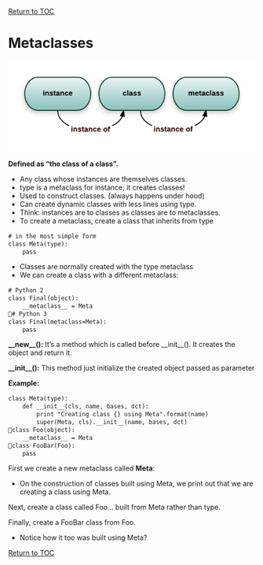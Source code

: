 <a href="https://github.com/CyberTrainingUSAF/07-Python-Programming/blob/master/00-Table-of-Contents.md" rel="Return to TOC"> Return to TOC </a>

# Metaclasses  

![](../.gitbook/assets/qq0ok.png)

**Defined as “the class of a class”.**

* Any class whose instances are themselves classes.
* type is a metaclass for instance; it creates classes!
* Used to construct classes. \(always happens under hood\)
* Can create dynamic classes with less lines using type.
* Think: instances are to classes as classes are to metaclasses.
* To create a metaclass, create a class that inherits from type

```text
# in the most simple form
class Meta(type):
    pass
```

* Classes are normally created with the type metaclass
* We can create a class with a different metaclass:

```text
# Python 2
class Final(object):
    __metaclass__ = Meta
# Python 3
class Final(metaclass=Meta):
    pass
```

**\_\_new\_\_\(\):**  It’s a method which is called before \_\_init\_\_\(\). It creates the object and return it.

**\_\_init\_\_\(\):**  This method just initialize the created object passed as parameter

**Example:**

```text
class Meta(type):
    def __init__(cls, name, bases, dct):
        print "Creating class {} using Meta".format(name)
        super(Meta, cls).__init__(name, bases, dct)
class Foo(object):
    __metaclass__ = Meta
class FooBar(Foo):
    pass
```

First we create a new metaclass called **Meta**:

* On the construction of classes built using Meta, we print out that we are creating a class using Meta.

Next, create a class called Foo… built from Meta rather than type.

Finally, create a FooBar class from Foo.

* Notice how it too was built using Meta?

<a href="https://github.com/CyberTrainingUSAF/07-Python-Programming/blob/master/00-Table-of-Contents.md" rel="Return to TOC"> Return to TOC </a>
